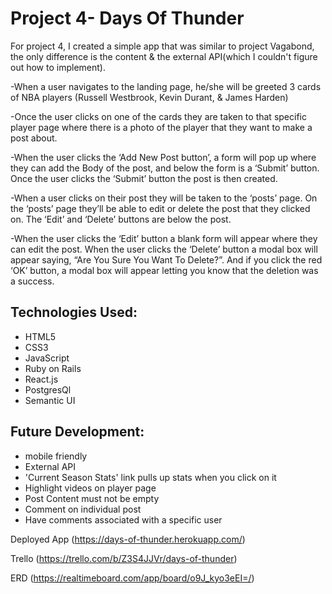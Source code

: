 # Project 4- Days Of Thunder<br>

For project 4, I created a simple app that was similar to project Vagabond, the only difference is the content & the external API(which I couldn't figure out how to implement).

-When a user navigates to the landing page, he/she will be greeted 3 cards of NBA players (Russell Westbrook, Kevin Durant, & James Harden)

-Once the user clicks on one of the cards they are taken to that specific player page where there is a photo of the player that they want to make a post about.

-When the user clicks the ‘Add New Post button’, a form will pop up where they can add the Body of the post, and below the form is a ‘Submit’ button. Once the user clicks the ‘Submit’ button the post is then created.

-When a user clicks on their post they will be taken to the ‘posts’ page. On the ‘posts’ page they’ll be able to edit or delete the post that they clicked on. The ‘Edit’ and ‘Delete’ buttons are below the post.

-When the user clicks the ‘Edit’ button a blank form will appear where they can edit the post.
When the user clicks the ‘Delete’ button a modal box will appear saying, “Are You Sure You Want To Delete?”. And if you click the red ‘OK’ button, a modal box will appear letting you know that the deletion was a success.


## Technologies Used:

<ul>
<li>HTML5</li>
<li>CSS3</li>
<li>JavaScript</li>
<li>Ruby on Rails</li>
<li>React.js</li>
<li>PostgresQl</li>
<li>Semantic UI</li>
</ul>



## Future Development:
<ul>
<li>mobile friendly</li>
<li>External API</li>
<li>'Current Season Stats' link pulls up stats when you click on it</li>
<li>Highlight videos on player page</li>
<li>Post Content must not be empty</li>
<li>Comment on individual post</li>
<li>Have comments associated with a specific user</li>

</ul>



Deployed App (https://days-of-thunder.herokuapp.com/) 

Trello (https://trello.com/b/Z3S4JJVr/days-of-thunder)

ERD (https://realtimeboard.com/app/board/o9J_kyo3eEI=/)